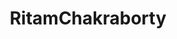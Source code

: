 ---
title: RitamChakraborty
github: https://github.com/RitamChakraborty
mode: dark
transition: 1s
score: 97.3
archetype:
- Innovative
- GIF
- Cute
- Editor’s Choice
- Little Bit of Everything
- Badges | Tags | Icons
---